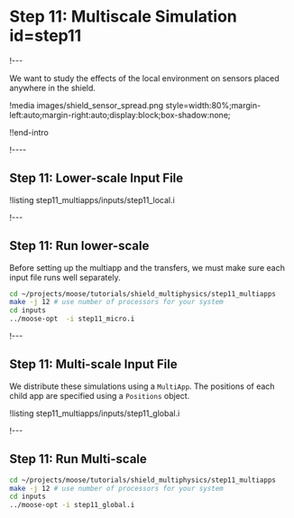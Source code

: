 # Step 11: Multiscale Simulation id=step11

!---

We want to study the effects of the local environment on sensors placed anywhere in the shield.

!media images/shield_sensor_spread.png
       style=width:80%;margin-left:auto;margin-right:auto;display:block;box-shadow:none;

!!end-intro

!----

## Step 11: Lower-scale Input File

!listing step11_multiapps/inputs/step11_local.i

!---

## Step 11: Run lower-scale

Before setting up the multiapp and the transfers, we must make sure
each input file runs well separately.

```bash
cd ~/projects/moose/tutorials/shield_multiphysics/step11_multiapps
make -j 12 # use number of processors for your system
cd inputs
../moose-opt  -i step11_micro.i
```

!---

## Step 11: Multi-scale Input File

We distribute these simulations using a `MultiApp`.
The positions of each child app are specified using a `Positions` object.

!listing step11_multiapps/inputs/step11_global.i

!---

## Step 11: Run Multi-scale

```bash
cd ~/projects/moose/tutorials/shield_multiphysics/step11_multiapps
make -j 12 # use number of processors for your system
cd inputs
../moose-opt -i step11_global.i
```
